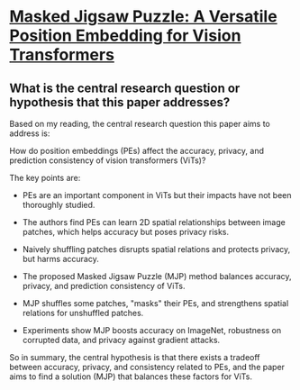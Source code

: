 # [Masked Jigsaw Puzzle: A Versatile Position Embedding for Vision   Transformers](https://arxiv.org/abs/2205.12551)

## What is the central research question or hypothesis that this paper addresses?

 Based on my reading, the central research question this paper aims to address is:

How do position embeddings (PEs) affect the accuracy, privacy, and prediction consistency of vision transformers (ViTs)?

The key points are:

- PEs are an important component in ViTs but their impacts have not been thoroughly studied. 

- The authors find PEs can learn 2D spatial relationships between image patches, which helps accuracy but poses privacy risks.

- Naively shuffling patches disrupts spatial relations and protects privacy, but harms accuracy.

- The proposed Masked Jigsaw Puzzle (MJP) method balances accuracy, privacy, and prediction consistency of ViTs.

- MJP shuffles some patches, "masks" their PEs, and strengthens spatial relations for unshuffled patches.

- Experiments show MJP boosts accuracy on ImageNet, robustness on corrupted data, and privacy against gradient attacks.

So in summary, the central hypothesis is that there exists a tradeoff between accuracy, privacy, and consistency related to PEs, and the paper aims to find a solution (MJP) that balances these factors for ViTs.
